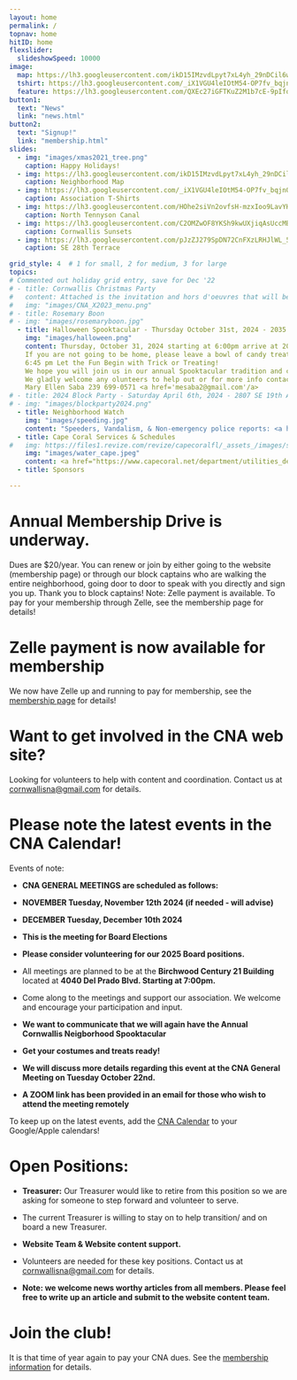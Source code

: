 ```yaml
---
layout: home
permalink: /
topnav: home
hitID: home
flexslider:
  slideshowSpeed: 10000
image:
  map: https://lh3.googleusercontent.com/ikD15IMzvdLpyt7xL4yh_29nDCil6wgNsVjgbZYYgleNWLsX1lUzfAMWQLyCRqfBNo9_lFBMskOV_HXXkLDDZhlSSaWdzcKQTFVF2ceSlYvStsVtzCufi_tjB3G0MV5ugvSsIYx05g=w2400
  tshirt: https://lh3.googleusercontent.com/_iX1VGU4leIOtM54-OP7fv_bqjnQz4GpuHPdmRBh7QZ3jSZApQO-KHQQzUOD-rnm3kNHbVazFIEN2rEqtRtxeKtVXgqrgI3UZTjmzYCsU3_aX9gcX5cjy5IJorA-aWWbRLtG9h5ORg=w2400
  feature: https://lh3.googleusercontent.com/QXEc27iGFTKuZ2M1b7cE-9pIfqCFJYBDuUB9GNnZLRrNDmEtnEokNxYp-ywWsa9u_CXPKOd8zJBHk_l62CK1daJxeTTmA1zmDtKk0_DCv7Rgd3UbPSDjR9ffqZUAEM0tiFnwETl2uw=w2400
button1:
  text: "News"
  link: "news.html"
button2:
  text: "Signup!"
  link: "membership.html"
slides:
  - img: "images/xmas2021_tree.png"
    caption: Happy Holidays!
  - img: https://lh3.googleusercontent.com/ikD15IMzvdLpyt7xL4yh_29nDCil6wgNsVjgbZYYgleNWLsX1lUzfAMWQLyCRqfBNo9_lFBMskOV_HXXkLDDZhlSSaWdzcKQTFVF2ceSlYvStsVtzCufi_tjB3G0MV5ugvSsIYx05g=w2400
    caption: Neighborhood Map
  - img: https://lh3.googleusercontent.com/_iX1VGU4leIOtM54-OP7fv_bqjnQz4GpuHPdmRBh7QZ3jSZApQO-KHQQzUOD-rnm3kNHbVazFIEN2rEqtRtxeKtVXgqrgI3UZTjmzYCsU3_aX9gcX5cjy5IJorA-aWWbRLtG9h5ORg=w2400
    caption: Association T-Shirts
  - img: https://lh3.googleusercontent.com/HOhe2siVn2ovfsH-mzxIoo9LavYHPvyKFRhFSga2vh1V_MNto-NoFz02oXG5plITUAwmlQ9EqUdQ3cU7xq4MIubQJkPS9wGEGryQfy7JYM7lg8OXsoGzqswljUQs2vDKmynCb6ce23U=w2400
    caption: North Tennyson Canal
  - img: https://lh3.googleusercontent.com/C2OMZwOF8YKSh9kwUXjiqAsUccMBQ-84WrrbtB5l9nrk79Vz3Ah9qCY6Kk67NOSv9iygqsln7QaMTfmyQEyLGCFxmR7d68n6cIY89hxXMbDxnyDcQW-MM725O4Ci4VE5SVHoYyMeUaU=w2400
    caption: Cornwallis Sunsets
  - img: https://lh3.googleusercontent.com/pJzZJ279SpDN72CnFXzLRHJlWL_5fmlA0MC28UEPr-jHUbvKtH2zlpWyb5rstYA2woHhjDgB2OyvshqQl11OmpPPtCyi1NSxtGl26Vq5gQOSYbu3xgtMg7rN8Bi6de1siAiYLHb1fsw=w2400
    caption: SE 28th Terrace

grid_style: 4  # 1 for small, 2 for medium, 3 for large
topics:
# Commented out holiday grid entry, save for Dec '22
# - title: Cornwallis Christmas Party
#   content: Attached is the invitation and hors d'oeuvres that will be served. The venue has a minimum person count of 30. Tickets will be sold by CNA officers. The ticket sale deadline is Sunday, December 10.
#   img: "images/CNA_X2023_menu.png"
# - title: Rosemary Boon
# - img: "images/rosemaryboon.jpg"
  - title: Halloween Spooktacular - Thursday October 31st, 2024 - 2035 SE 29th Street - 6:00PM
    img: "images/halloween.png"
    content: Thursday, October 31, 2024 starting at 6:00pm arrive at 2035 SE 29th Street, bring your chairs and visit with neighbors. Come dressed to inpress in your best Halloween costume. We will have hot dogs with our grill master and chips and water. Enjoy the hot dogs before loading up on candy! Enjoy some 'Candy Corn' Cornhole, with old neighbors and welcome our new ones.
    If you are not going to be home, please leave a bowl of candy treats on the driveway or by the front door.
    6:45 pm Let the Fun Begin with Trick or Treating!
    We hope you will join us in our annual Spooktacular tradition and celebrate our community, great neighbors, and let the kids (and adults) enjoy a night of FUN with candy too!. The kids will roam the neihghborhood gathering treats. Most neighbors enjoy sitting on the driveway and passing out candy, if you are notgoing to be home you can leave a bowl of candy out.
    We gladly welcome any olunteers to help out or for more info contact
    Mary Ellen Saba 239 699-0571 <a href='mesaba2@gmail.com'/a>
# - title: 2024 Block Party - Saturday April 6th, 2024 - 2807 SE 19th Avenue - 2pm - 6pm.
# - img: "images/blockparty2024.png"  
  - title: Neighborhood Watch
    img: "images/speeding.jpg"
    content: "Speeders, Vandalism, & Non-emergency police reports: <a href='tel:239-547-3223'>239-547-3223</a>.  <p> Code enforcement issues, Citizens Action Center, broken sprinklers and mowing issues: <a href='tel:311'>311</a>"
  - title: Cape Coral Services & Schedules
#   img: https://files1.revize.com/revize/capecoralfl/_assets_/images/slider-1.jpg
    img: "images/water_cape.jpeg"
    content: <a href="https://www.capecoral.net/department/utilities_department/watering_schedule.php">Watering schedule</a><p/><a href="https://www.capecoral.net/department/public_works/solid_waste.php">Waste, Horticulture & Bulk pickup schedule</a>
  - title: Sponsors

---
```


# Annual Membership Drive is underway.

Dues are $20/year.
You can renew or join by either going to the website (membership page) or through our block captains who are walking the entire neighborhood, going door to door to speak with you directly and sign you up. Thank you to block captains!
Note: Zelle payment is available.  To pay for your membership through Zelle, see the membership page for details!

# Zelle payment is now available for membership

We now have Zelle up and running to pay for membership, see the [membership page](/membership.html) for details!


# Want to get involved in the CNA web site?

Looking for volunteers to help with content and coordination.
Contact us at [cornwallisna@gmail.com](mailto:cornwallisna@gmail.com) for details.


# Please note the latest events in the CNA Calendar!

Events of note:

* **CNA GENERAL MEETINGS are scheduled as follows:**

* **NOVEMBER Tuesday, November 12th 2024 (if needed - will advise)**
  
* **DECEMBER Tuesday, December 10th 2024**
* **This is the meeting for Board Elections**
* **Please consider volunteering for our 2025 Board positions.**

* All meetings are planned to be at the **Birchwood Century 21 Building** located at **4040 Del Prado Blvd. Starting at 7:00pm.**

* Come along to the meetings and support our association. We welcome and encourage your participation and input.

* **We want to communicate that we will again have the Annual Cornwallis Neigborhood Spooktacular**
* **Get your costumes and treats ready!**
* **We will discuss more details regarding this event at the CNA General Meeting on Tuesday October 22nd.**
* **A ZOOM link has been provided in an email for those who wish to attend the meeting remotely**


To keep up on the latest events, add the [CNA Calendar](/calendar.html) to your Google/Apple calendars!

#  Open Positions:

* **Treasurer:** Our Treasurer would like to retire from this position so we are asking for someone to step forward and volunteer to serve.
* The current Treasurer is willing to stay on to help transition/ and on board a new Treasurer. 

* **Website Team & Website content support.**

* Volunteers are needed for these key positions.  Contact us at [cornwallisna@gmail.com](cornwallisna@gmail.com) for details.
  
* **Note: we welcome news worthy articles from all members. Please feel free to write up an article and submit to the website content team.**

# Join the club!

It is that time of year again to pay your CNA dues.  See the [membership information](membership.html) for details.

